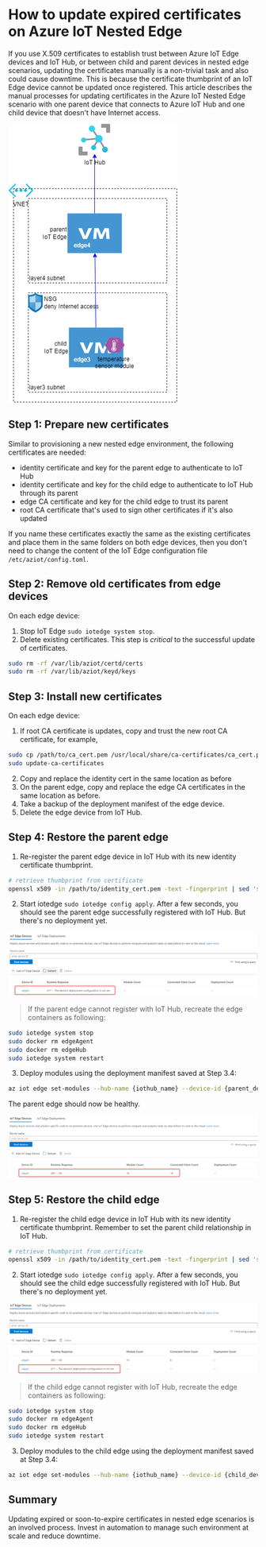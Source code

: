# How to update expired certificates on Azure IoT Nested Edge

If you use X.509 certificates to establish trust between Azure IoT Edge devices and IoT Hub, or between child and parent devices in nested edge scenarios, updating the certificates manually is a non-trivial task and also could cause downtime. This is because the certificate thumbprint of an IoT Edge device cannot be updated once registered. This article describes the manual processes for updating certificates in the Azure IoT Nested Edge scenario with one parent device that connects to Azure IoT Hub and one child device that doesn't have Internet access.

<img src="media/nested_edge_overview.png" />

## Step 1: Prepare new certificates
Similar to provisioning a new nested edge environment, the following certificates are needed:
* identity certificate and key for the parent edge to authenticate to IoT Hub
* identity certificate and key for the child edge to authenticate to IoT Hub through its parent
* edge CA certificate and key for the child edge to trust its parent
* root CA certificate that's used to sign other certificates if it's also updated

If you name these certificates exactly the same as the existing certificates and place them in the same folders on both edge devices, then you don't need to change the content of the IoT Edge configuration file `/etc/aziot/config.toml`.

## Step 2: Remove old certificates from edge devices
On each edge device:

1. Stop IoT Edge `sudo iotedge system stop`.
2. Delete existing certificates. This step is *critical* to the successful update of certificates.
```bash
sudo rm -rf /var/lib/aziot/certd/certs
sudo rm -rf /var/lib/aziot/keyd/keys
```

## Step 3: Install new certificates
On each edge device:

1. If root CA certificate is updates, copy and trust the new root CA certificate, for example, 
```bash
sudo cp /path/to/ca_cert.pem /usr/local/share/ca-certificates/ca_cert.pem.crt
sudo update-ca-certificates
```
2. Copy and replace the identity cert in the same location as before
3. On the parent edge, copy and replace the edge CA certificates in the same location as before. 
4. Take a backup of the deployment manifest of the edge device.
5. Delete the edge device from IoT Hub.

## Step 4: Restore the parent edge
1. Re-register the parent edge device in IoT Hub with its new identity certificate thumbprint.
```bash
# retrieve thumbprint from certificate
openssl x509 -in /path/to/identity_cert.pem -text -fingerprint | sed 's/[:]//g'
```
2.  Start iotedge ```sudo iotedge config apply```. After a few seconds, you should see the parent edge successfully registered with IoT Hub. But there's no deployment yet.

<img src="media/parent_registered.png" />

> If the parent edge cannot register with IoT Hub, recreate the edge containers as following:
```bash
sudo iotedge system stop
sudo docker rm edgeAgent
sudo docker rm edgeHub
sudo iotedge system restart
```

3. Deploy modules using the deployment manifest saved at Step 3.4:
```bash
az iot edge set-modules --hub-name {iothub_name} --device-id {parent_device_id} --content {/path/to/deployment_manifest.json}
```
The parent edge should now be healthy.

<img src="media/parent_deployed.png" />

## Step 5: Restore the child edge
1. Re-register the child edge device in IoT Hub with its new identity certificate thumbprint. Remember to set the parent child relationship in IoT Hub.
```bash
# retrieve thumbprint from certificate
openssl x509 -in /path/to/identity_cert.pem -text -fingerprint | sed 's/[:]//g'
```
2.  Start iotedge ```sudo iotedge config apply```. After a few seconds, you should see the child edge successfully registered with IoT Hub. But there's no deployment yet.

<img src="media/child_registered.png" />

> If the child edge cannot register with IoT Hub, recreate the edge containers as following:
```bash
sudo iotedge system stop
sudo docker rm edgeAgent
sudo docker rm edgeHub
sudo iotedge system restart
```
3. Deploy modules to the child edge using the deployment manifest saved at Step 3.4:
```bash
az iot edge set-modules --hub-name {iothub_name} --device-id {child_device_id} --content {/path/to/deployment_manifest.json}
```

## Summary
Updating expired or soon-to-expire certificates in nested edge scenarios is an involved process. Invest in automation to manage such environment at scale and reduce downtime.
